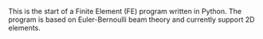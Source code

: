 This is the start of a Finite Element (FE) program written in Python. The program is based on Euler-Bernoulli beam theory and currently support 2D elements.

